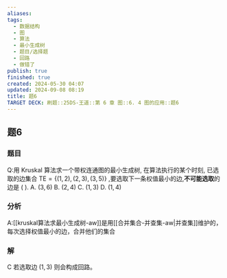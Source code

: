 ```yaml
---
aliases: 
tags:
  - 数据结构
  - 图
  - 算法
  - 最小生成树
  - 题目/选择题
  - 回路
  - 做错了
publish: true
finished: true
created: 2024-05-30 04:07
updated: 2024-09-08 08:19
title: 题6
TARGET DECK: 刷题::25DS-王道::第 6 章 图::6. 4 图的应用::题6
---
```

## 题6
### 题目
Q:用 Kruskal 算法求一个带权连通图的最小生成树, 在算法执行的某个时刻, 已选取的边集合 $\mathrm{{TE}} = \{ \left( {1,2}\right) ,\left( {2,3}\right) ,\left( {3,5}\right) \}$ ,要选取下一条权值最小的边,**不可能选取**的边是 ( ).
A. $\left( {3,6}\right)$ 
B. $\left( {2,4}\right)$ 
C. $\left( {1,3}\right)$ 
D. $\left( {1,4}\right)$
### 分析
A:[[kruskal算法求最小生成树-aw]]是用[[合并集合-并查集-aw|并查集]]维护的，每次选择权值最小的边，合并他们的集合
### 解
C
若选取边 $\left( {1,3}\right)$ 则会构成回路。
<!--ID: 1726632849518-->

